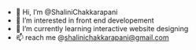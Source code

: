 - 👋 Hi, I’m @ShaliniChakkarapani
- 👀 I’m interested in front end developement
- 🌱 I’m currently learning interactive website designing
- 📫 reach me @shalinichakkarapani@gmail.com
